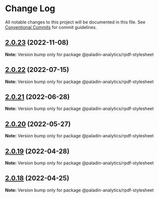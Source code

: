 # Change Log

All notable changes to this project will be documented in this file.
See [Conventional Commits](https://conventionalcommits.org) for commit guidelines.

## [2.0.23](https://github.com/Paladin-Analytics/react-pdf/compare/@paladin-analytics/rpdf-stylesheet@2.0.22...@paladin-analytics/rpdf-stylesheet@2.0.23) (2022-11-08)

**Note:** Version bump only for package @paladin-analytics/rpdf-stylesheet





## [2.0.22](https://github.com/Paladin-Analytics/react-pdf/compare/@paladin-analytics/rpdf-stylesheet@2.0.21...@paladin-analytics/rpdf-stylesheet@2.0.22) (2022-07-15)

**Note:** Version bump only for package @paladin-analytics/rpdf-stylesheet





## [2.0.21](https://github.com/Paladin-Analytics/react-pdf/compare/@paladin-analytics/rpdf-stylesheet@2.0.20...@paladin-analytics/rpdf-stylesheet@2.0.21) (2022-06-28)

**Note:** Version bump only for package @paladin-analytics/rpdf-stylesheet





## [2.0.20](https://github.com/Paladin-Analytics/react-pdf/compare/@paladin-analytics/rpdf-stylesheet@2.0.19...@paladin-analytics/rpdf-stylesheet@2.0.20) (2022-05-27)

**Note:** Version bump only for package @paladin-analytics/rpdf-stylesheet





## [2.0.19](https://github.com/Paladin-Analytics/react-pdf/compare/@paladin-analytics/rpdf-stylesheet@2.0.18...@paladin-analytics/rpdf-stylesheet@2.0.19) (2022-04-28)

**Note:** Version bump only for package @paladin-analytics/rpdf-stylesheet





## [2.0.18](https://github.com/Paladin-Analytics/react-pdf/compare/@paladin-analytics/rpdf-stylesheet@2.0.17...@paladin-analytics/rpdf-stylesheet@2.0.18) (2022-04-25)

**Note:** Version bump only for package @paladin-analytics/rpdf-stylesheet
